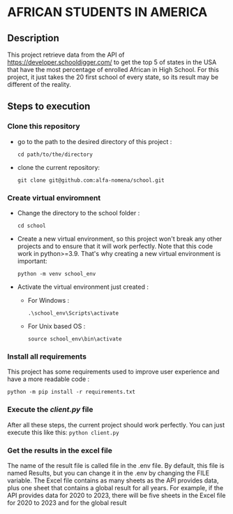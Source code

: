 # AFRICAN STUDENTS IN AMERICA

## Description
This project retrieve data from the API of <https://developer.schooldigger.com/> to get the top 5 of states in the USA that have the most percentage of enrolled African in High School. For this project, it just takes the 20 first school of every state, so its result may be different of the reality.

## Steps to execution
### Clone this repository
- go to the path to the desired directory of this project : 

    `cd path/to/the/directory`
- clone the current repository:

     `git clone git@github.com:alfa-nomena/school.git`

### Create virtual enviromnent
- Change the directory to the school folder : 

    `cd school`


- Create a new virtual environment, so this project won't break any other projects and to ensure that it will work perfectly. Note that this code work in python>=3.9. That's why creating a new virtual environment is important: 

    `python -m venv school_env`
- Activate the virtual environment just created : 
    - For Windows : 
    
        `.\school_env\Scripts\activate`

    - For Unix based OS : 
    
        `source school_env\bin\activate`

### Install all requirements
This project has some requirements used to improve user experience and have a more readable code : 

`python -m pip install -r requirements.txt`

### Execute the *client.py* file
After all these steps, the current project should work perfectly. You can just execute this like this:
`python client.py`

### Get the results in the excel file
The name of the result file is called file in the .env file. By default, this file is named Results, but you can change it in the .env by changing the FILE variable.
The Excel file contains as many sheets as the API provides data, plus one sheet that contains a global result for all years. For example, if the API provides data for 2020 to 2023, there will be five sheets in the Excel file for 2020 to 2023 and for the global result